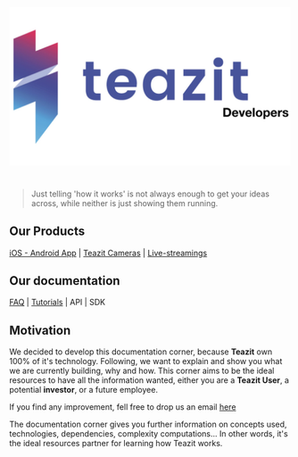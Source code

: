 ![teazit-logo-color](assets/teazit-images/teazit-images.004.jpeg)

#
> Just telling 'how it works' is not always enough to get your ideas
> across, while neither is just showing them running.

## Our Products

[iOS - Android App](/products/application) |
[Teazit Cameras](/products/cameras) | [Live-streamings](/products/live-streamings)

## Our documentation
[FAQ](/docs/faq) | [Tutorials](/docs/tutorials) | API | SDK

## Motivation

We decided to develop this documentation corner, because **Teazit** own 100% of it's technology. Following, we want to explain and show you what we are currently building, why and how. This corner aims to be the ideal resources to have all the information wanted, either you are a **Teazit User**, a potential **investor**,
or a future employee.

If you find any improvement, fell free to drop us an email [here](mailto:contact@teazit.fr)

The documentation corner gives you further information on concepts used,
technologies, dependencies, complexity computations...
In other words, it's the ideal resources partner for learning how
Teazit works.
